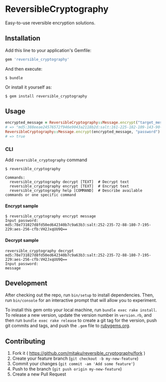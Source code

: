 # ReversibleCryptography

Easy-to-use reversible encryption solutions.

## Installation

Add this line to your application's Gemfile:

```ruby
gem 'reversible_cryptography'
```

And then execute:

    $ bundle

Or install it yourself as:

    $ gem install reversible_cryptography

## Usage

```ruby
encrypted_message = ReversibleCryptography::Message.encrypt("target_message", "password")
# => "md5:388eeae24576572f946e9043a2118b2d:salt:161-225-182-109-143-90-1-28:aes-256-cfb:DHY6DF3+iFzH36FMbeI="
ReversibleCryptography::Message.encrypt(encrypted_message, "password") == "target_message"
# => true
```

### CLI
Add `reversible_cryptography` command

```shell
$ reversible_cryptography

Commands:
  reversible_cryptography decrypt [TEXT]  # Decrypt text
  reversible_cryptography encrypt [TEXT]  # Encrypt text
  reversible_cryptography help [COMMAND]  # Describe available commands or one specific command
```

#### Encrypt sample

```shell
$ reversible_cryptography encrypt message
Input password:
md5:78e731027d8fd50ed642340b7c9a63b3:salt:252-235-72-88-180-7-195-229:aes-256-cfb:VH2JxqUU9Q==
```

#### Decrypt sample

```shell
reversible_cryptography decrypt md5:78e731027d8fd50ed642340b7c9a63b3:salt:252-235-72-88-180-7-195-229:aes-256-cfb:VH2JxqUU9Q==
Input password:
message
```

## Development

After checking out the repo, run `bin/setup` to install dependencies. Then, run `bin/console` for an interactive prompt that will allow you to experiment.

To install this gem onto your local machine, run `bundle exec rake install`. To release a new version, update the version number in `version.rb`, and then run `bundle exec rake release` to create a git tag for the version, push git commits and tags, and push the `.gem` file to [rubygems.org](https://rubygems.org).

## Contributing

1. Fork it ( https://github.com/mitaku/reversible_cryptography/fork )
2. Create your feature branch (`git checkout -b my-new-feature`)
3. Commit your changes (`git commit -am 'Add some feature'`)
4. Push to the branch (`git push origin my-new-feature`)
5. Create a new Pull Request
